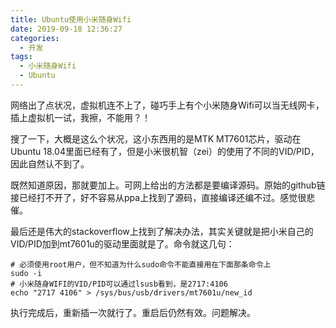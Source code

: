 ```yaml
---
title: Ubuntu使用小米随身Wifi
date: 2019-09-18 12:36:27
categories:
  - 开发
tags:
  - 小米随身Wifi
  - Ubuntu
---
```


网络出了点状况，虚拟机连不上了，碰巧手上有个小米随身Wifi可以当无线网卡，插上虚拟机一试，我擦，不能用？！

搜了一下，大概是这么个状况，这小东西用的是MTK MT7601芯片，驱动在Ubuntu 18.04里面已经有了，但是小米很机智（zei）的使用了不同的VID/PID，因此自然认不到了。

既然知道原因，那就要加上。可网上给出的方法都是要编译源码。原始的github链接已经打不开了，好不容易从ppa上找到了源码，直接编译还编不过。感觉很悲催。

最后还是伟大的stackoverflow上找到了解决办法，其实关键就是把小米自己的VID/PID加到mt7601u的驱动里面就是了。命令就这几句：

```shell
# 必须使用root用户，但不知道为什么sudo命令不能直接用在下面那条命令上
sudo -i
# 小米随身WIFI的VID/PID可以通过lsusb看到，是2717:4106
echo "2717 4106" > /sys/bus/usb/drivers/mt7601u/new_id
```

执行完成后，重新插一次就行了。重启后仍然有效。问题解决。